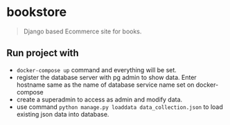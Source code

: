 # bookstore

>Django based Ecommerce site for books. 

## Run project with
- `docker-compose up` command and everything will be set.
- register the database server with pg admin to show data. Enter hostname same as the name of database service name set on docker-compose
- create a superadmin to access as admin and modify data. 
- use command `python manage.py loaddata data_collection.json` to load existing json data into database. 